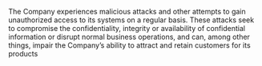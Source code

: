 The Company experiences malicious attacks and other attempts to gain unauthorized access to its systems on a regular basis.
These  attacks  seek  to  compromise  the  confidentiality,  integrity  or  availability  of  confidential  information  or  disrupt  normal
business operations, and can, among other things, impair the Company’s ability to attract and retain customers for its products